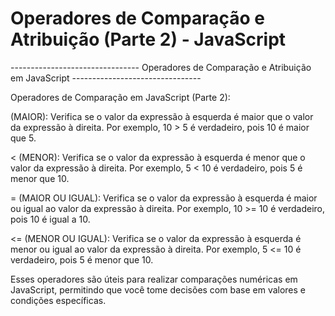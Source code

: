 # Operadores de Comparação e Atribuição (Parte 2) - JavaScript


-------------------------------- Operadores de Comparação e Atribuição em JavaScript --------------------------------

Operadores de Comparação em JavaScript (Parte 2):

(MAIOR): Verifica se o valor da expressão à esquerda é maior que o valor da expressão à direita. Por exemplo, 10 > 5 é verdadeiro, pois 10 é maior que 5.

< (MENOR): Verifica se o valor da expressão à esquerda é menor que o valor da expressão à direita. Por exemplo, 5 < 10 é verdadeiro, pois 5 é menor que 10.

= (MAIOR OU IGUAL): Verifica se o valor da expressão à esquerda é maior ou igual ao valor da expressão à direita. Por exemplo, 10 >= 10 é verdadeiro, pois 10 é igual a 10.

<= (MENOR OU IGUAL): Verifica se o valor da expressão à esquerda é menor ou igual ao valor da expressão à direita. Por exemplo, 5 <= 10 é verdadeiro, pois 5 é menor que 10.

Esses operadores são úteis para realizar comparações numéricas em JavaScript, permitindo que você tome decisões com base em valores e condições específicas.


